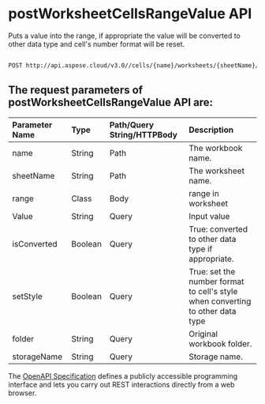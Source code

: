 # **postWorksheetCellsRangeValue API**

Puts a value into the range, if appropriate the value will be converted to other data type and cell's number format will be reset. 

```bash

POST http://api.aspose.cloud/v3.0//cells/{name}/worksheets/{sheetName}/ranges/value

```

## The request parameters of **postWorksheetCellsRangeValue** API are: 

| Parameter Name | Type | Path/Query String/HTTPBody | Description | 
| :- | :- | :- |:- | 
|name|String|Path|The workbook name.|
|sheetName|String|Path|The worksheet name.|
|range|Class|Body|range in worksheet |
|Value|String|Query|Input value|
|isConverted|Boolean|Query|True: converted to other data type if appropriate.|
|setStyle|Boolean|Query|True: set the number format to cell's style when converting to other data type|
|folder|String|Query|Original workbook folder.|
|storageName|String|Query|Storage name.|


The [OpenAPI Specification](https://reference.aspose.cloud/cells/#/RangesController/PostWorksheetCellsRangeValue) defines a publicly accessible programming interface and lets you carry out REST interactions directly from a web browser.
